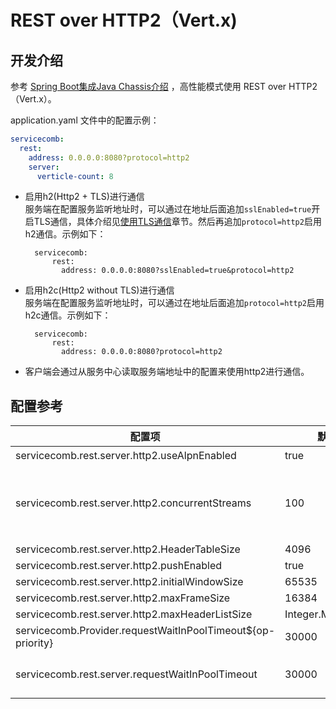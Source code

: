 # REST over HTTP2（Vert.x)

## 开发介绍

参考 [Spring Boot集成Java Chassis介绍](../spring-boot/introduction.md) ，高性能模式使用 REST over HTTP2（Vert.x）。

application.yaml 文件中的配置示例：

```yaml
servicecomb:
  rest:
    address: 0.0.0.0:8080?protocol=http2
    server:
      verticle-count: 8
```

* 启用h2\(Http2 + TLS\)进行通信  
  服务端在配置服务监听地址时，可以通过在地址后面追加`sslEnabled=true`开启TLS通信，具体介绍见[使用TLS通信](../security/tls.md)章节。然后再追加`protocol=http2`启用h2通信。示例如下：

        servicecomb:
            rest:
              address: 0.0.0.0:8080?sslEnabled=true&protocol=http2

* 启用h2c\(Http2 without TLS\)进行通信  
  服务端在配置服务监听地址时，可以通过在地址后面追加`protocol=http2`启用h2c通信。示例如下：

        servicecomb:
            rest:
              address: 0.0.0.0:8080?protocol=http2

* 客户端会通过从服务中心读取服务端地址中的配置来使用http2进行通信。 


## 配置参考

| 配置项                                                         | 默认值               | 含义                                                                       | 注意                                                        | 
|-------------------------------------------------------------|-------------------|--------------------------------------------------------------------------|-----------------------------------------------------------|
| servicecomb.rest.server.http2.useAlpnEnabled                | true              | 是否启用 ALPN                                                                |                                                           |
| servicecomb.rest.server.http2.concurrentStreams             | 100               | 一条连接中，同时支持的最大的stream并发量                                                  | 以server端的concurrentStreams和client端的multiplexingLimit较小值为准 |
| servicecomb.rest.server.http2.HeaderTableSize               | 4096              |                                                                          |                                                           |
| servicecomb.rest.server.http2.pushEnabled                   | true              |                                                                          |                                                           |
| servicecomb.rest.server.http2.initialWindowSize             | 65535             |                                                                          |                                                           |
| servicecomb.rest.server.http2.maxFrameSize                  | 16384             |                                                                          |                                                           |
| servicecomb.rest.server.http2.maxHeaderListSize             | Integer.MAX_VALUE |                                                                          |                                                           |
| servicecomb.Provider.requestWaitInPoolTimeout${op-priority} | 30000             | 在同步线程中排队等待执行的超时时间，单位为毫秒                                                  |                                                           |
| servicecomb.rest.server.requestWaitInPoolTimeout            | 30000             | 同servicecomb.Provider.requestWaitInPoolTimeout${op-priority}, 该配置项优先级更高。 |                                                           |

